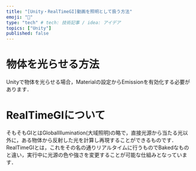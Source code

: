 ```yaml
---
title: "[Unity・RealTimeGI]動画を照明として扱う方法"
emoji: "🌊"
type: "tech" # tech: 技術記事 / idea: アイデア
topics: ["Unity"]
published: false
---
```

# 物体を光らせる方法
Unityで物体を光らせる場合，Materialの設定からEmissionを有効化する必要があります．

# RealTimeGIについて
そもそもGIとはGlobalIllumination(大域照明)の略で，直接光源から当たる光以外に，ある物体から反射した光を計算し再現することができるものです．RealTimeGIとは，これをその名の通りリアルタイムに行うものでBakedなものと違い，実行中に光源の色や強さを変更することが可能な仕組みとなっています．